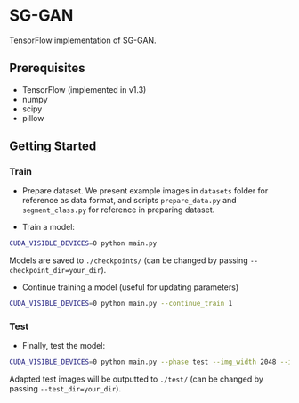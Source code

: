 # SG-GAN

TensorFlow implementation of SG-GAN. 

## Prerequisites
- TensorFlow (implemented in v1.3)
- numpy
- scipy
- pillow

## Getting Started
### Train
- Prepare dataset. We present example images in `datasets` folder for reference as data format, and scripts `prepare_data.py` and `segment_class.py` for reference in preparing dataset.

- Train a model:
```bash
CUDA_VISIBLE_DEVICES=0 python main.py
```
Models are saved to `./checkpoints/` (can be changed by passing `--checkpoint_dir=your_dir`). 

- Continue training a model (useful for updating parameters)
```bash
CUDA_VISIBLE_DEVICES=0 python main.py --continue_train 1
```

### Test
- Finally, test the model:
```bash
CUDA_VISIBLE_DEVICES=0 python main.py --phase test --img_width 2048 --img_height 1024
```
Adapted test images will be outputted to `./test/` (can be changed by passing `--test_dir=your_dir`).

